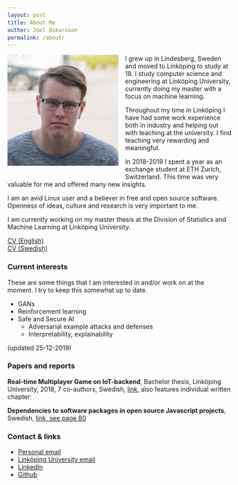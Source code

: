 ```yaml
---
layout: post
title: About Me
author: Joel Oskarsson
permalink: /about/
---
```


<img src="/assets/me.jpg" width="250" style="float: left; padding-right: 15px; padding-bottom: 30px;">
I grew up in Lindesberg, Sweden and moved to Linköping to study at 18. I study computer science and engineering at Linköping University, currently doing my master with a focus on machine learning.

Throughout my time in Linköping I have had some work experience both in industry and helping out with teaching at the university.
I find teaching very rewarding and meaningful.

In 2018-2019 I spent a year as an exchange student at ETH Zurich, Switzerland.
This time was very valuable for me and offered many new insights.

I am an avid Linux user and a believer in free and open source software. Openness of ideas, culture and research is very important to me.

I am currently working on my master thesis at the Division of Statistics and Machine Learning at Linköping University.

[CV (English)](https://joeloskarsson.github.io/CV/CV_english.pdf)<br>
[CV (Swedish)](https://joeloskarsson.github.io/CV/CV_swedish.pdf)

### Current interests
These are some things that I am interested in and/or work on at the moment. I try to keep this somewhat up to date.

* GANs
* Reinforcement learning
* Safe and Secure AI
    * Adversarial example attacks and defenses
    * Interpretability, explainability

(updated 25-12-2019)

### Papers and reports
**Real-time Multiplayer Game on IoT-backend**, Bachelor thesis, Linköping University, 2018, 7 co-authors, Swedish, [link](http://urn.kb.se/resolve?urn=urn:nbn:se:liu:diva-149042), also features individual written chapter:

**Dependencies to software packages in open source Javascript projects**, Swedish, [link, see page 80](http://urn.kb.se/resolve?urn=urn:nbn:se:liu:diva-149042)

### Contact & links
* [Personal email](mailto:joel.oskarsson@outlook.com)
* [Linköping University email](mailto:joeos014@student.liu.se)
* [LinkedIn](https://linkedin.com/in/joel-oskarsson/)
* [Github](https://github.com/joeloskarsson)
